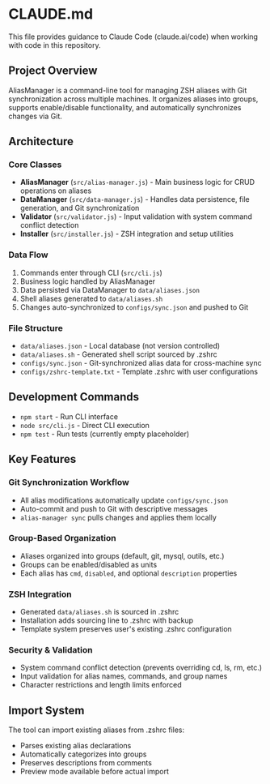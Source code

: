 # CLAUDE.md

This file provides guidance to Claude Code (claude.ai/code) when working with code in this repository.

## Project Overview

AliasManager is a command-line tool for managing ZSH aliases with Git synchronization across multiple machines. It organizes aliases into groups, supports enable/disable functionality, and automatically synchronizes changes via Git.

## Architecture

### Core Classes
- **AliasManager** (`src/alias-manager.js`) - Main business logic for CRUD operations on aliases
- **DataManager** (`src/data-manager.js`) - Handles data persistence, file generation, and Git synchronization
- **Validator** (`src/validator.js`) - Input validation with system command conflict detection
- **Installer** (`src/installer.js`) - ZSH integration and setup utilities

### Data Flow
1. Commands enter through CLI (`src/cli.js`) 
2. Business logic handled by AliasManager
3. Data persisted via DataManager to `data/aliases.json`
4. Shell aliases generated to `data/aliases.sh`
5. Changes auto-synchronized to `configs/sync.json` and pushed to Git

### File Structure
- `data/aliases.json` - Local database (not version controlled)
- `data/aliases.sh` - Generated shell script sourced by .zshrc
- `configs/sync.json` - Git-synchronized alias data for cross-machine sync
- `configs/zshrc-template.txt` - Template .zshrc with user configurations

## Development Commands

- `npm start` - Run CLI interface
- `node src/cli.js` - Direct CLI execution
- `npm test` - Run tests (currently empty placeholder)

## Key Features

### Git Synchronization Workflow
- All alias modifications automatically update `configs/sync.json`
- Auto-commit and push to Git with descriptive messages
- `alias-manager sync` pulls changes and applies them locally

### Group-Based Organization
- Aliases organized into groups (default, git, mysql, outils, etc.)
- Groups can be enabled/disabled as units
- Each alias has `cmd`, `disabled`, and optional `description` properties

### ZSH Integration
- Generated `data/aliases.sh` is sourced in .zshrc
- Installation adds sourcing line to .zshrc with backup
- Template system preserves user's existing .zshrc configuration

### Security & Validation
- System command conflict detection (prevents overriding cd, ls, rm, etc.)
- Input validation for alias names, commands, and group names
- Character restrictions and length limits enforced

## Import System

The tool can import existing aliases from .zshrc files:
- Parses existing alias declarations
- Automatically categorizes into groups
- Preserves descriptions from comments
- Preview mode available before actual import